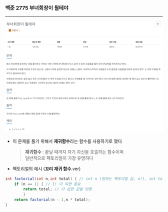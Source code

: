 ### 백준 2775 부녀회장이 될테야

---

![img.png](img.png)

- 이 문제를 풀기 위해서 **재귀함수**라는 함수를 사용하기로 했다

  > **재귀함수** : 끝날 때까지 자기 자신을 호출하는 함수이며 <br>
  > 일반적으로 펙토리얼이 가장 유명하다
  >
- 펙토리얼의 예시 (**꼬리 재귀 함수**.ver)

```java
int factorial(int n,int total) { // int n (원하는 펙토리얼 값, n!), int total (결과 값, 1로 주며 total에 계속 곱해준다.)
    if (n == 1) { // 1! 이 되면 종료
        return total; // 다 곱한 값을 반환
        }
    return factorial(n - 1,n * total);
}
```
